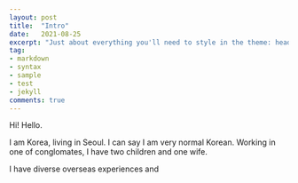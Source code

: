 ```yaml
---
layout: post
title:  "Intro"
date:   2021-08-25
excerpt: "Just about everything you'll need to style in the theme: headings, paragraphs, blockquotes, tables, code blocks, and more."
tag:
- markdown 
- syntax
- sample
- test
- jekyll
comments: true
---
```


Hi! Hello.

I am Korea, living in Seoul.
I can say I am very normal Korean. 
Working in one of conglomates, I have two children and one wife. 

I have diverse overseas experiences and 